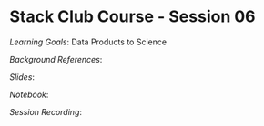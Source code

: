 # Stack Club Course - Session 06

*Learning Goals*: Data Products to Science

*Background References*:

*Slides*:

*Notebook*:

*Session Recording*:


